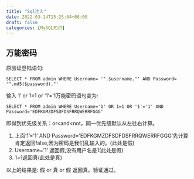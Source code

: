 ```yaml
---
title: "Sql注入"
date: 2022-03-14T15:25:04+08:00
draft: false
categories: [MySQL知识]
---
```

## 万能密码

原验证登陆语句:

```mysql
SELECT * FROM admin WHERE Username= '".$username."' AND Password= '".md5($password)."'
```

输入 1′ or 1=1 or ‘1’=’1万能密码语句变为:

```mysql
SELECT * FROM admin WHERE Username='1' OR 1=1 OR '1'='1' AND Password='EDFKGMZDFSDFDSFRRQWERRFGGG'
```

即得到优先级关系：or<and<not，同一优先级默认从左往右计算。

1. 上面’1’=’1’ AND Password=’EDFKGMZDFSDFDSFRRQWERRFGGG’先计算肯定返回false,因为密码是我们乱输入的。(此处是假)
2. Username=’1’ 返回假,没有用户名是1(此处是假)
3. 1=1返回真(此处是真)

以上的结果是: 假 or 真 or 假 返回真。验证通过。
